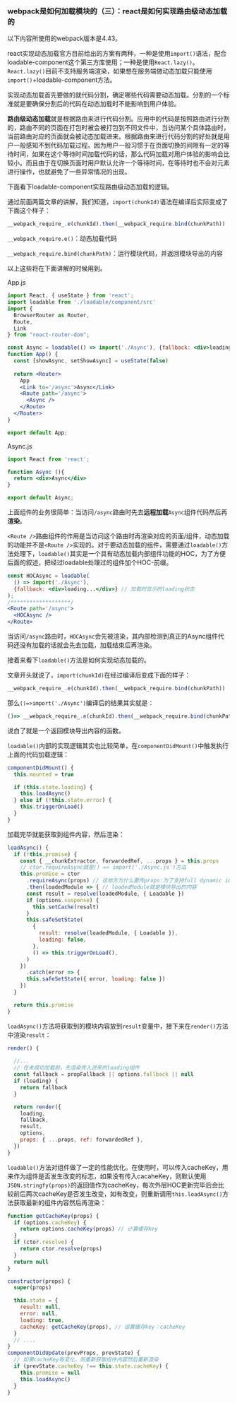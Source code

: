 ### webpack是如何加载模块的（三）：react是如何实现路由级动态加载的

以下内容所使用的webpack版本是4.43。

react实现动态加载官方目前给出的方案有两种，一种是使用`import()`语法，配合loadable-component这个第三方库使用；一种是使用`React.lazy()`。`React.lazy()`目前不支持服务端渲染，如果想在服务端做动态加载只能使用`import()`+loadable-component方法。

实现动态加载首先要做的就代码分割，确定哪些代码需要动态加载。分割的一个标准就是要确保分割后的代码在动态加载时不能影响到用户体验。

**路由级动态加载**就是根据路由来进行代码分割。应用中的代码是按照路由进行分割的，路由不同的页面在打包时被会被打包到不同文件中，当访问某个具体路由时，当前路由对应的页面就会被动态加载进来。根据路由来进行代码分割的好处就是用户一般感知不到代码加载过程。因为用户一般习惯于在页面切换的间隙有一定的等待时间，如果在这个等待时间加载代码的话，那么代码加载对用户体验的影响会比较小。而且由于在切换页面时用户默认允许一个等待时间，在等待时也不会对元素进行操作，也就避免了一些异常情况的出现。

下面看下loadable-component实现路由级动态加载的逻辑。

通过前面两篇文章的讲解，我们知道，`import(chunkId)`语法在编译后实际变成了下面这个样子：

```javascript
__webpack_require_.e(chunkId).then(__webpack_require.bind(chunkPath))
```

`__webpack_require.e()`：动态加载代码

`__webpack_require.bind(chunkPath)`：运行模块代码，并返回模块导出的内容

以上这些将在下面讲解的时候用到。

App.js

```jsx
import React, { useState } from 'react';
import loadable from './loadable/component/src'
import {
  BrowserRouter as Router,
  Route,
  Link
} from "react-router-dom";

const Async = loadable(() => import('./Async'), {fallback: <div>loading...</div>});
function App() {
  const [showAsync, setShowAsync] = useState(false)
  
  return <Router>
    App
    <Link to='/async'>Async</Link>
    <Route path='/async'>
      <Async />
    </Route>
  </Router>
}

export default App;
```

Async.js

```jsx
import React from 'react';

function Async (){
  return <div>Async</div>
}

export default Async;
```

上面组件的业务很简单：当访问`/async`路由时先去**远程加载**`Async`组件代码然后再**渲染**。

`<Route />`路由组件的作用是当访问这个路由时再渲染对应的页面/组件，动态加载的功能并不是`<Route />`实现的。对于要动态加载的组件，需要通过`loadable()`方法处理下，`loadable()`其实是一个具有动态加载内部组件功能的HOC，为了方便后面的叙述，把经过loadable处理过的组件加个HOC-前缀。

```jsx
const HOCAsync = loadable(
  () => import('./Async'), 
  {fallback: <div>loading...</div>} // 加载时显示的loading状态
);
/*******************/
<Route path='/async'>
  <HOCAsync />
</Route>
```

当访问`/async`路由时，`HOCAsync`会先被渲染，其内部检测到真正的Async组件代码还没有加载的话就会先去加载，加载结束后再渲染。

接着来看下`loadable()`方法是如何实现动态加载的。

文章开头就说了，`import(chunkId)`在经过编译后变成下面的样子：

```javascript
__webpack_require_.e(chunkId).then(__webpack_require.bind(chunkPath))
```

那么`()=>import('./Async')`编译后的结果其实就是：

```javascript
()=> __webpack_require_.e(chunkId).then(__webpack_require.bind(chunkPath))
```

说白了就是一个返回模块导出内容的函数。

`loadable()`内部的实现逻辑其实也比较简单，在`componentDidMount()`中触发执行上面的代码加载逻辑：

```javascript
componentDidMount() {
  this.mounted = true

  if (this.state.loading) {
    this.loadAsync()
  } else if (!this.state.error) {
    this.triggerOnLoad()
  }
}
```

加载完毕就能获取到组件内容，然后渲染：

```javascript
loadAsync() {
  if (!this.promise) {
    const { __chunkExtractor, forwardedRef, ...props } = this.props
    // ctor.requireAsync就是() => import('./Async.js')方法
    this.promise = ctor
      .requireAsync(props) // 这地方为什么要传props:为了支持full dynamic imports
      .then(loadedModule => { // loadedModule就是模块导出的内容
      const result = resolve(loadedModule, { Loadable })
      if (options.suspense) {
        this.setCache(result)
      }
      this.safeSetState(
        {
          result: resolve(loadedModule, { Loadable }),
          loading: false,
        },
        () => this.triggerOnLoad(),
      )
    })
      .catch(error => {
      this.safeSetState({ error, loading: false })
    })
  }

  return this.promise
}
```

`loadAsync()`方法将获取到的模块内容放到`result`变量中，接下来在`render()`方法中渲染`result`：

```javascript
render() {
  
  //...
  // 在未成功加载前，先渲染传入进来的loading组件
  const fallback = propFallback || options.fallback || null
  if (loading) {
    return fallback
  }

  return render({
    loading,
    fallback,
    result,
    options,
    props: { ...props, ref: forwardedRef },
  })
}
```

`loadable()`方法对组件做了一定的性能优化。在使用时，可以传入cacheKey，用来作为组件是否发生改变的标志，如果没有传入cacaheKey，则默认使用`JSON.stringfy(props)`的返回值作为cacheKey，每次外层HOC更新完毕后会比较前后两次cacheKey是否发生改变，如有改变，则重新调用`this.loadAsync()`方法获取最新的组件内容然后再渲染：

```javascript
function getCacheKey(props) {
  if (options.cacheKey) {
    return options.cacheKey(props) // 计算缓存key
  }
  if (ctor.resolve) {
    return ctor.resolve(props)
  }
  return null
}

constructor(props) {
  super(props)

  this.state = {
    result: null,
    error: null,
    loading: true,
    cacheKey: getCacheKey(props), // 设置缓存key：cacheKey
  }
  // ....
}
componentDidUpdate(prevProps, prevState) {
  // 如果cacheKey有变化，则重新获取组件内容然后重新渲染
  if (prevState.cacheKey !== this.state.cacheKey) {
    this.promise = null
    this.loadAsync()
  }
}
```





